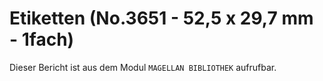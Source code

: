 ﻿# Etiketten (No.3651 - 52,5 x 29,7 mm - 1fach)

Dieser Bericht ist aus dem Modul `MAGELLAN BIBLIOTHEK` aufrufbar.